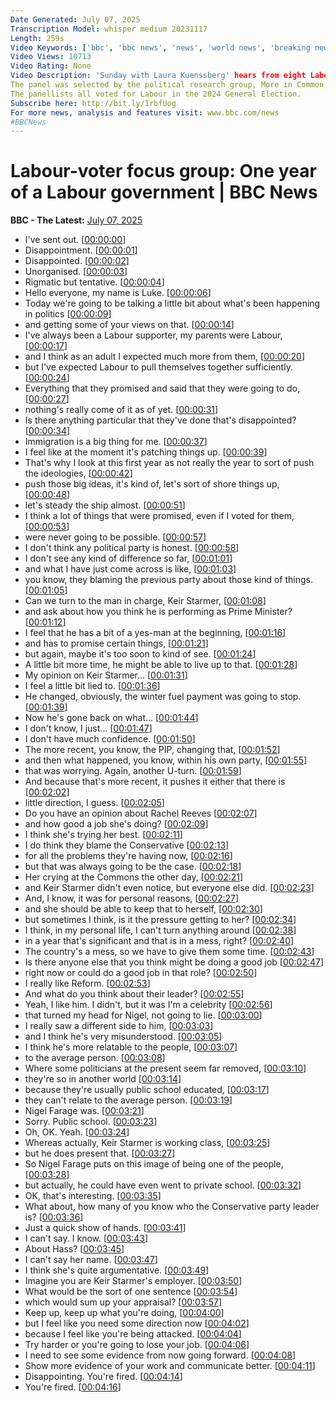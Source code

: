 ```yaml
---
Date Generated: July 07, 2025
Transcription Model: whisper medium 20231117
Length: 259s
Video Keywords: ['bbc', 'bbc news', 'news', 'world news', 'breaking news', 'us news', 'world', 'america', 'usa', 'usa news', 'india news']
Video Views: 10713
Video Rating: None
Video Description: 'Sunday with Laura Kuenssberg' hears from eight Labour voters, from two constituencies in Kent, 12 months on from the General Election. 
The panel was selected by the political research group, More in Common, and the discussion was facilitated by its director Luke Tryl. 
The panellists all voted for Labour in the 2024 General Election.
Subscribe here: http://bit.ly/1rbfUog
For more news, analysis and features visit: www.bbc.com/news 
#BBCNews
---
```


# Labour-voter focus group: One year of a Labour government | BBC News
**BBC - The Latest:** [July 07, 2025](https://www.youtube.com/watch?v=fIUsMrJG0pE)
*  I've sent out. [[00:00:00](https://www.youtube.com/watch?v=fIUsMrJG0pE&t=0.0s)]
*  Disappointment. [[00:00:01](https://www.youtube.com/watch?v=fIUsMrJG0pE&t=1.44s)]
*  Disappointed. [[00:00:02](https://www.youtube.com/watch?v=fIUsMrJG0pE&t=2.44s)]
*  Unorganised. [[00:00:03](https://www.youtube.com/watch?v=fIUsMrJG0pE&t=3.44s)]
*  Rigmatic but tentative. [[00:00:04](https://www.youtube.com/watch?v=fIUsMrJG0pE&t=4.44s)]
*  Hello everyone, my name is Luke. [[00:00:06](https://www.youtube.com/watch?v=fIUsMrJG0pE&t=6.76s)]
*  Today we're going to be talking a little bit about what's been happening in politics [[00:00:09](https://www.youtube.com/watch?v=fIUsMrJG0pE&t=9.6s)]
*  and getting some of your views on that. [[00:00:14](https://www.youtube.com/watch?v=fIUsMrJG0pE&t=14.4s)]
*  I've always been a Labour supporter, my parents were Labour, [[00:00:17](https://www.youtube.com/watch?v=fIUsMrJG0pE&t=17.400000000000002s)]
*  and I think as an adult I expected much more from them, [[00:00:20](https://www.youtube.com/watch?v=fIUsMrJG0pE&t=20.8s)]
*  but I've expected Labour to pull themselves together sufficiently. [[00:00:24](https://www.youtube.com/watch?v=fIUsMrJG0pE&t=24.36s)]
*  Everything that they promised and said that they were going to do, [[00:00:27](https://www.youtube.com/watch?v=fIUsMrJG0pE&t=27.44s)]
*  nothing's really come of it as of yet. [[00:00:31](https://www.youtube.com/watch?v=fIUsMrJG0pE&t=31.68s)]
*  Is there anything particular that they've done that's disappointed? [[00:00:34](https://www.youtube.com/watch?v=fIUsMrJG0pE&t=34.800000000000004s)]
*  Immigration is a big thing for me. [[00:00:37](https://www.youtube.com/watch?v=fIUsMrJG0pE&t=37.44s)]
*  I feel like at the moment it's patching things up. [[00:00:39](https://www.youtube.com/watch?v=fIUsMrJG0pE&t=39.68s)]
*  That's why I look at this first year as not really the year to sort of push the ideologies, [[00:00:42](https://www.youtube.com/watch?v=fIUsMrJG0pE&t=42.36s)]
*  push those big ideas, it's kind of, let's sort of shore things up, [[00:00:48](https://www.youtube.com/watch?v=fIUsMrJG0pE&t=48.0s)]
*  let's steady the ship almost. [[00:00:51](https://www.youtube.com/watch?v=fIUsMrJG0pE&t=51.32s)]
*  I think a lot of things that were promised, even if I voted for them, [[00:00:53](https://www.youtube.com/watch?v=fIUsMrJG0pE&t=53.6s)]
*  were never going to be possible. [[00:00:57](https://www.youtube.com/watch?v=fIUsMrJG0pE&t=57.199999999999996s)]
*  I don't think any political party is honest. [[00:00:58](https://www.youtube.com/watch?v=fIUsMrJG0pE&t=58.96s)]
*  I don't see any kind of difference so far, [[00:01:01](https://www.youtube.com/watch?v=fIUsMrJG0pE&t=61.16s)]
*  and what I have just come across is like, [[00:01:03](https://www.youtube.com/watch?v=fIUsMrJG0pE&t=63.239999999999995s)]
*  you know, they blaming the previous party about those kind of things. [[00:01:05](https://www.youtube.com/watch?v=fIUsMrJG0pE&t=65.44s)]
*  Can we turn to the man in charge, Keir Starmer, [[00:01:08](https://www.youtube.com/watch?v=fIUsMrJG0pE&t=68.67999999999999s)]
*  and ask about how you think he is performing as Prime Minister? [[00:01:12](https://www.youtube.com/watch?v=fIUsMrJG0pE&t=72.16s)]
*  I feel that he has a bit of a yes-man at the beginning, [[00:01:16](https://www.youtube.com/watch?v=fIUsMrJG0pE&t=76.92s)]
*  and has to promise certain things, [[00:01:21](https://www.youtube.com/watch?v=fIUsMrJG0pE&t=81.0s)]
*  but again, maybe it's too soon to kind of see. [[00:01:24](https://www.youtube.com/watch?v=fIUsMrJG0pE&t=84.28s)]
*  A little bit more time, he might be able to live up to that. [[00:01:28](https://www.youtube.com/watch?v=fIUsMrJG0pE&t=88.36s)]
*  My opinion on Keir Starmer... [[00:01:31](https://www.youtube.com/watch?v=fIUsMrJG0pE&t=91.56s)]
*  I feel a little bit lied to. [[00:01:36](https://www.youtube.com/watch?v=fIUsMrJG0pE&t=96.83999999999999s)]
*  He changed, obviously, the winter fuel payment was going to stop. [[00:01:39](https://www.youtube.com/watch?v=fIUsMrJG0pE&t=99.67999999999999s)]
*  Now he's gone back on what... [[00:01:44](https://www.youtube.com/watch?v=fIUsMrJG0pE&t=104.6s)]
*  I don't know, I just... [[00:01:47](https://www.youtube.com/watch?v=fIUsMrJG0pE&t=107.32s)]
*  I don't have much confidence. [[00:01:50](https://www.youtube.com/watch?v=fIUsMrJG0pE&t=110.28s)]
*  The more recent, you know, the PIP, changing that, [[00:01:52](https://www.youtube.com/watch?v=fIUsMrJG0pE&t=112.52000000000001s)]
*  and then what happened, you know, within his own party, [[00:01:55](https://www.youtube.com/watch?v=fIUsMrJG0pE&t=115.80000000000001s)]
*  that was worrying. Again, another U-turn. [[00:01:59](https://www.youtube.com/watch?v=fIUsMrJG0pE&t=119.48s)]
*  And because that's more recent, it pushes it either that there is [[00:02:02](https://www.youtube.com/watch?v=fIUsMrJG0pE&t=122.24000000000001s)]
*  little direction, I guess. [[00:02:05](https://www.youtube.com/watch?v=fIUsMrJG0pE&t=125.76s)]
*  Do you have an opinion about Rachel Reeves [[00:02:07](https://www.youtube.com/watch?v=fIUsMrJG0pE&t=127.4s)]
*  and how good a job she's doing? [[00:02:09](https://www.youtube.com/watch?v=fIUsMrJG0pE&t=129.72s)]
*  I think she's trying her best. [[00:02:11](https://www.youtube.com/watch?v=fIUsMrJG0pE&t=131.52s)]
*  I do think they blame the Conservative [[00:02:13](https://www.youtube.com/watch?v=fIUsMrJG0pE&t=133.44s)]
*  for all the problems they're having now, [[00:02:16](https://www.youtube.com/watch?v=fIUsMrJG0pE&t=136.36s)]
*  but that was always going to be the case. [[00:02:18](https://www.youtube.com/watch?v=fIUsMrJG0pE&t=138.52s)]
*  Her crying at the Commons the other day, [[00:02:21](https://www.youtube.com/watch?v=fIUsMrJG0pE&t=141.32s)]
*  and Keir Starmer didn't even notice, but everyone else did. [[00:02:23](https://www.youtube.com/watch?v=fIUsMrJG0pE&t=143.52s)]
*  And, I know, it was for personal reasons, [[00:02:27](https://www.youtube.com/watch?v=fIUsMrJG0pE&t=147.72s)]
*  and she should be able to keep that to herself, [[00:02:30](https://www.youtube.com/watch?v=fIUsMrJG0pE&t=150.28s)]
*  but sometimes I think, is it the pressure getting to her? [[00:02:34](https://www.youtube.com/watch?v=fIUsMrJG0pE&t=154.04s)]
*  I think, in my personal life, I can't turn anything around [[00:02:38](https://www.youtube.com/watch?v=fIUsMrJG0pE&t=158.36s)]
*  in a year that's significant and that is in a mess, right? [[00:02:40](https://www.youtube.com/watch?v=fIUsMrJG0pE&t=160.56s)]
*  The country's a mess, so we have to give them some time. [[00:02:43](https://www.youtube.com/watch?v=fIUsMrJG0pE&t=163.96s)]
*  Is there anyone else that you think might be doing a good job [[00:02:47](https://www.youtube.com/watch?v=fIUsMrJG0pE&t=167.4s)]
*  right now or could do a good job in that role? [[00:02:50](https://www.youtube.com/watch?v=fIUsMrJG0pE&t=170.35999999999999s)]
*  I really like Reform. [[00:02:53](https://www.youtube.com/watch?v=fIUsMrJG0pE&t=173.4s)]
*  And what do you think about their leader? [[00:02:55](https://www.youtube.com/watch?v=fIUsMrJG0pE&t=175.07999999999998s)]
*  Yeah, I like him. I didn't, but it was I'm a celebrity [[00:02:56](https://www.youtube.com/watch?v=fIUsMrJG0pE&t=176.92s)]
*  that turned my head for Nigel, not going to lie. [[00:03:00](https://www.youtube.com/watch?v=fIUsMrJG0pE&t=180.79999999999998s)]
*  I really saw a different side to him, [[00:03:03](https://www.youtube.com/watch?v=fIUsMrJG0pE&t=183.68s)]
*  and I think he's very misunderstood. [[00:03:05](https://www.youtube.com/watch?v=fIUsMrJG0pE&t=185.12s)]
*  I think he's more relatable to the people, [[00:03:07](https://www.youtube.com/watch?v=fIUsMrJG0pE&t=187.04s)]
*  to the average person. [[00:03:08](https://www.youtube.com/watch?v=fIUsMrJG0pE&t=188.88s)]
*  Where some politicians at the present seem far removed, [[00:03:10](https://www.youtube.com/watch?v=fIUsMrJG0pE&t=190.44s)]
*  they're so in another world [[00:03:14](https://www.youtube.com/watch?v=fIUsMrJG0pE&t=194.2s)]
*  because they're usually public school educated, [[00:03:17](https://www.youtube.com/watch?v=fIUsMrJG0pE&t=197.16s)]
*  they can't relate to the average person. [[00:03:19](https://www.youtube.com/watch?v=fIUsMrJG0pE&t=199.44s)]
*  Nigel Farage was. [[00:03:21](https://www.youtube.com/watch?v=fIUsMrJG0pE&t=201.36s)]
*  Sorry. Public school. [[00:03:23](https://www.youtube.com/watch?v=fIUsMrJG0pE&t=203.04s)]
*  Oh, OK. Yeah. [[00:03:24](https://www.youtube.com/watch?v=fIUsMrJG0pE&t=204.4s)]
*  Whereas actually, Keir Starmer is working class, [[00:03:25](https://www.youtube.com/watch?v=fIUsMrJG0pE&t=205.32s)]
*  but he does present that. [[00:03:27](https://www.youtube.com/watch?v=fIUsMrJG0pE&t=207.20000000000002s)]
*  So Nigel Farage puts on this image of being one of the people, [[00:03:28](https://www.youtube.com/watch?v=fIUsMrJG0pE&t=208.64000000000001s)]
*  but actually, he could have even went to private school. [[00:03:32](https://www.youtube.com/watch?v=fIUsMrJG0pE&t=212.72s)]
*  OK, that's interesting. [[00:03:35](https://www.youtube.com/watch?v=fIUsMrJG0pE&t=215.0s)]
*  What about, how many of you know who the Conservative party leader is? [[00:03:36](https://www.youtube.com/watch?v=fIUsMrJG0pE&t=216.52s)]
*  Just a quick show of hands. [[00:03:41](https://www.youtube.com/watch?v=fIUsMrJG0pE&t=221.28s)]
*  I can't say. I know. [[00:03:43](https://www.youtube.com/watch?v=fIUsMrJG0pE&t=223.0s)]
*  About Hass? [[00:03:45](https://www.youtube.com/watch?v=fIUsMrJG0pE&t=225.8s)]
*  I can't say her name. [[00:03:47](https://www.youtube.com/watch?v=fIUsMrJG0pE&t=227.6s)]
*  I think she's quite argumentative. [[00:03:49](https://www.youtube.com/watch?v=fIUsMrJG0pE&t=229.2s)]
*  Imagine you are Keir Starmer's employer. [[00:03:50](https://www.youtube.com/watch?v=fIUsMrJG0pE&t=230.92s)]
*  What would be the sort of one sentence [[00:03:54](https://www.youtube.com/watch?v=fIUsMrJG0pE&t=234.56s)]
*  which would sum up your appraisal? [[00:03:57](https://www.youtube.com/watch?v=fIUsMrJG0pE&t=237.4s)]
*  Keep up, keep up what you're doing, [[00:04:00](https://www.youtube.com/watch?v=fIUsMrJG0pE&t=240.35999999999999s)]
*  but I feel like you need some direction now [[00:04:02](https://www.youtube.com/watch?v=fIUsMrJG0pE&t=242.2s)]
*  because I feel like you're being attacked. [[00:04:04](https://www.youtube.com/watch?v=fIUsMrJG0pE&t=244.32s)]
*  Try harder or you're going to lose your job. [[00:04:06](https://www.youtube.com/watch?v=fIUsMrJG0pE&t=246.16s)]
*  I need to see some evidence from now going forward. [[00:04:08](https://www.youtube.com/watch?v=fIUsMrJG0pE&t=248.35999999999999s)]
*  Show more evidence of your work and communicate better. [[00:04:11](https://www.youtube.com/watch?v=fIUsMrJG0pE&t=251.84s)]
*  Disappointing. You're fired. [[00:04:14](https://www.youtube.com/watch?v=fIUsMrJG0pE&t=254.95999999999998s)]
*  You're fired. [[00:04:16](https://www.youtube.com/watch?v=fIUsMrJG0pE&t=256.8s)]
